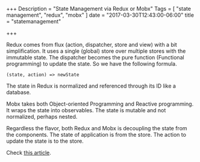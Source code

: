 +++
Description = "State Management via Redux or Mobx"
Tags = [
  "state management",
  "redux",
  "mobx"
]
date = "2017-03-30T12:43:00-06:00"
title = "statemanagement"

+++

Redux comes from flux (action, dispatcher, store and view) with a bit simplification. It uses a single (global) store over multiple stores with the immutable state. The dispatcher becomes the pure function (Functional programming) to update the state. So we have the following formula.
```
(state, action) => newState
```
The state in Redux is normalized and referenced through its ID like a database.

Mobx takes both Object-oriented Programming and Reactive programming. It wraps the state into observables. The state is mutable and not normalized, perhaps nested.

Regardless the flavor, both Redux and Mobx is decoupling the state from the components. The state of application is from the store. The action to update the state is to the store.

Check [this article](https://www.robinwieruch.de/redux-mobx-confusion/).


  

